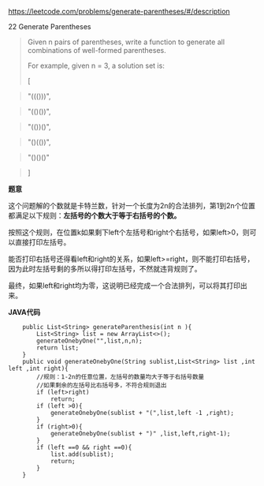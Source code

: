 https://leetcode.com/problems/generate-parentheses/#/description

22 Generate Parentheses

> Given n pairs of parentheses, write a function to generate all combinations of well-formed parentheses.
> 
> For example, given n = 3, a solution set is:
> 
> [

>   "((()))",

>   "(()())",

>   "(())()",

>   "()(())",

>   "()()()"

> ]

**题意**

这个问题解的个数就是卡特兰数，针对一个长度为2n的合法排列，第1到2n个位置都满足以下规则：**左括号的个数大于等于右括号的个数。** 

按照这个规则，在位置k如果剩下left个左括号和right个右括号，如果left>0，则可以直接打印左括号。

能否打印右括号还得看left和right的关系，如果left>=right，则不能打印右括号，因为此时左括号剩的多所以得打印左括号，不然就违背规则了。

最终，如果left和right均为零，这说明已经完成一个合法排列，可以将其打印出来。

**JAVA代码**


```
    public List<String> generateParenthesis(int n ){
        List<String> list = new ArrayList<>();
        generateOnebyOne("",list,n,n);
        return list;
    }
    public void generateOnebyOne(String sublist,List<String> list ,int left ,int right){
        //规则：1-2n的任意位置，左括号的数量均大于等于右括号数量
        //如果剩余的左括号比右括号多，不符合规则退出
        if (left>right)
            return;
        if (left >0){
            generateOnebyOne(sublist + "(",list,left -1 ,right);
        }
        if (right>0){
            generateOnebyOne(sublist + ")" ,list,left,right-1);
        }
        if (left ==0 && right ==0){
            list.add(sublist);
            return;
        }
    }
```
